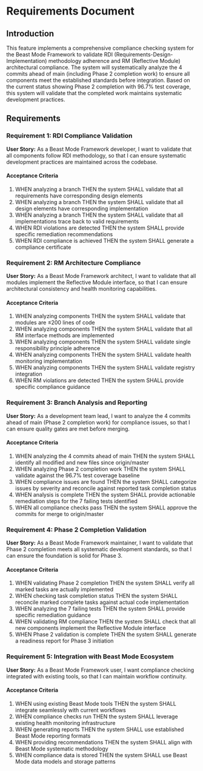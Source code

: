 # Requirements Document

## Introduction

This feature implements a comprehensive compliance checking system for the Beast Mode Framework to validate RDI (Requirements-Design-Implementation) methodology adherence and RM (Reflective Module) architectural compliance. The system will systematically analyze the 4 commits ahead of main (including Phase 2 completion work) to ensure all components meet the established standards before integration. Based on the current status showing Phase 2 completion with 96.7% test coverage, this system will validate that the completed work maintains systematic development practices.

## Requirements

### Requirement 1: RDI Compliance Validation

**User Story:** As a Beast Mode Framework developer, I want to validate that all components follow RDI methodology, so that I can ensure systematic development practices are maintained across the codebase.

#### Acceptance Criteria

1. WHEN analyzing a branch THEN the system SHALL validate that all requirements have corresponding design elements
2. WHEN analyzing a branch THEN the system SHALL validate that all design elements have corresponding implementation
3. WHEN analyzing a branch THEN the system SHALL validate that all implementations trace back to valid requirements
4. WHEN RDI violations are detected THEN the system SHALL provide specific remediation recommendations
5. WHEN RDI compliance is achieved THEN the system SHALL generate a compliance certificate

### Requirement 2: RM Architecture Compliance

**User Story:** As a Beast Mode Framework architect, I want to validate that all modules implement the Reflective Module interface, so that I can ensure architectural consistency and health monitoring capabilities.

#### Acceptance Criteria

1. WHEN analyzing components THEN the system SHALL validate that modules are ≤200 lines of code
2. WHEN analyzing components THEN the system SHALL validate that all RM interface methods are implemented
3. WHEN analyzing components THEN the system SHALL validate single responsibility principle adherence
4. WHEN analyzing components THEN the system SHALL validate health monitoring implementation
5. WHEN analyzing components THEN the system SHALL validate registry integration
6. WHEN RM violations are detected THEN the system SHALL provide specific compliance guidance

### Requirement 3: Branch Analysis and Reporting

**User Story:** As a development team lead, I want to analyze the 4 commits ahead of main (Phase 2 completion work) for compliance issues, so that I can ensure quality gates are met before merging.

#### Acceptance Criteria

1. WHEN analyzing the 4 commits ahead of main THEN the system SHALL identify all modified and new files since origin/master
2. WHEN analyzing Phase 2 completion work THEN the system SHALL validate against the 96.7% test coverage baseline
3. WHEN compliance issues are found THEN the system SHALL categorize issues by severity and reconcile against reported task completion status
4. WHEN analysis is complete THEN the system SHALL provide actionable remediation steps for the 7 failing tests identified
5. WHEN all compliance checks pass THEN the system SHALL approve the commits for merge to origin/master

### Requirement 4: Phase 2 Completion Validation

**User Story:** As a Beast Mode Framework maintainer, I want to validate that Phase 2 completion meets all systematic development standards, so that I can ensure the foundation is solid for Phase 3.

#### Acceptance Criteria

1. WHEN validating Phase 2 completion THEN the system SHALL verify all marked tasks are actually implemented
2. WHEN checking task completion status THEN the system SHALL reconcile marked complete tasks against actual code implementation
3. WHEN analyzing the 7 failing tests THEN the system SHALL provide specific remediation guidance
4. WHEN validating RM compliance THEN the system SHALL check that all new components implement the Reflective Module interface
5. WHEN Phase 2 validation is complete THEN the system SHALL generate a readiness report for Phase 3 initiation

### Requirement 5: Integration with Beast Mode Ecosystem

**User Story:** As a Beast Mode Framework user, I want compliance checking integrated with existing tools, so that I can maintain workflow continuity.

#### Acceptance Criteria

1. WHEN using existing Beast Mode tools THEN the system SHALL integrate seamlessly with current workflows
2. WHEN compliance checks run THEN the system SHALL leverage existing health monitoring infrastructure
3. WHEN generating reports THEN the system SHALL use established Beast Mode reporting formats
4. WHEN providing recommendations THEN the system SHALL align with Beast Mode systematic methodology
5. WHEN compliance data is stored THEN the system SHALL use Beast Mode data models and storage patterns